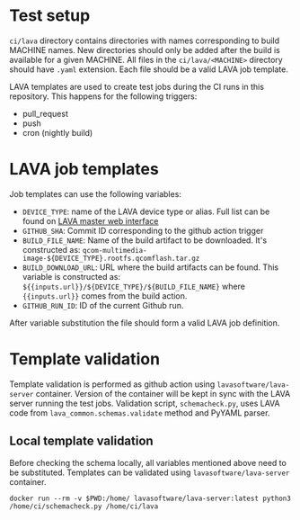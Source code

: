 # Test setup

`ci/lava` directory contains directories with names corresponding to build MACHINE names.
New directories should only be added after the build is available for a given MACHINE.
All files in the `ci/lava/<MACHINE>` directory should have `.yaml` extension.
Each file should be a valid LAVA job template.

LAVA templates are used to create test jobs during the CI runs in this repository.
This happens for the following triggers:
 - pull_request
 - push
 - cron (nightly build)

# LAVA job templates

Job templates can use the following variables:
 - `DEVICE_TYPE`: name of the LAVA device type or alias. Full list can be found on [LAVA master web interface](https://lava.infra.foundries.io/scheduler/device_types)
 - `GITHUB_SHA`: Commit ID corresponding to the github action trigger
 - `BUILD_FILE_NAME`: Name of the build artifact to be downloaded. It's constructed as: `qcom-multimedia-image-${DEVICE_TYPE}.rootfs.qcomflash.tar.gz`
 - `BUILD_DOWNLOAD_URL`: URL where the build artifacts can be found. This variable is constructed as: `${{inputs.url}}/${DEVICE_TYPE}/${BUILD_FILE_NAME}` where `{{inputs.url}}` comes from the build action.
 - `GITHUB_RUN_ID`: ID of the current Github run.

After variable substitution the file should form a valid LAVA job definition.

# Template validation

Template validation is performed as github action using `lavasoftware/lava-server` container.
Version of the container will be kept in sync with the LAVA server running the test jobs.
Validation script, `schemacheck.py`, uses LAVA code from `lava_common.schemas.validate` method and PyYAML parser.

## Local template validation

Before checking the schema locally, all variables mentioned above need to be substituted.
Templates can be validated using `lavasoftware/lava-server` container.

    docker run --rm -v $PWD:/home/ lavasoftware/lava-server:latest python3 /home/ci/schemacheck.py /home/ci/lava
